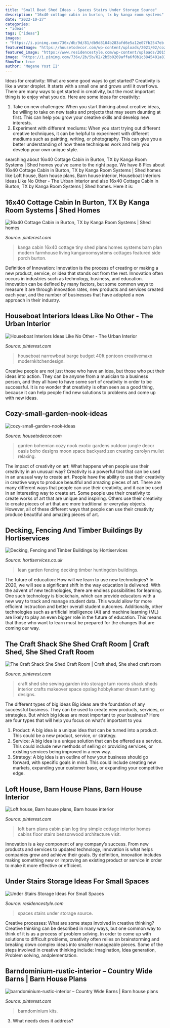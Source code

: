 ```yaml
---
title: "Small Boat Shed Ideas - Spaces Stairs Under Storage Source"
description: "16x40 cottage cabin in burton, tx by kanga room systems"
date: "2022-10-27"
categories:
- "ideas"
tags: ["ideas"]
images:
- "https://i.pinimg.com/736x/db/9d/81/db9d8104b283afd6e5a12e07fb2547eb.jpg"
featuredImage: "https://housetodecor.com/wp-content/uploads/2021/02/cozy-small-garden-nook-ideas.jpg"
featured_image: "https://www.residencestyle.com/wp-content/uploads/2015/02/staircase-design-ideas.jpg"
image: "https://i.pinimg.com/736x/2b/5b/02/2b5b0269affa6f0b1c3845401a81bef1.jpg"
ShowToc: true
author: "Megane Yost II"
---
```



Ideas for creativity: What are some good ways to get started?
Creativity is like a water droplet. It starts with a small one and grows until it overflows. There are many ways to get started in creativity, but the most important thing is to enjoy what you do. Here are some ideas for creativity: 
1. Take on new challenges: When you start thinking about creative ideas, be willing to take on new tasks and projects that may seem daunting at first. This can help you grow your creative skills and develop new interests. 
2. Experiment with different mediums: When you start trying out different creative techniques, it can be helpful to experiment with different mediums such as painting, writing, or photography. This can give you a better understanding of how these techniques work and help you develop your own unique style. 

	

		
searching about 16x40 Cottage Cabin in Burton, TX by Kanga Room Systems | Shed homes you've came to the right page. We have 8 Pics about 16x40 Cottage Cabin in Burton, TX by Kanga Room Systems | Shed homes like Loft house, Barn house plans, Barn house interior, Houseboat Interiors Ideas Like No Other - The Urban Interior and also 16x40 Cottage Cabin in Burton, TX by Kanga Room Systems | Shed homes. Here it is:
		
    
## 16x40 Cottage Cabin In Burton, TX By Kanga Room Systems | Shed Homes

<img loading=lazy src="https://i.pinimg.com/736x/9e/60/fe/9e60fe968f49e2ad7852a527e7125fdc.jpg" onerror="this.onerror=null;this.src='https://tse4.mm.bing.net/th?id=OIP.uFEjpb0EzenA1wv0fjD_GwHaE7&amp;pid=15.1';" alt="16x40 Cottage Cabin in Burton, TX by Kanga Room Systems | Shed homes">

_Source: pinterest.com_

>kanga cabin 16x40 cottage tiny shed plans homes systems barn plan modern farmhouse living kangaroomsystems cottages featured side porch burton. 

	

Definition of Innovation:
Innovation is the process of creating or making a new product, service, or idea that stands out from the rest. Innovation often occurs in industries such as technology, business, and education. Innovation can be defined by many factors, but some common ways to measure it are through innovation rates, new products and services created each year, and the number of businesses that have adopted a new approach in their industry.

    
## Houseboat Interiors Ideas Like No Other - The Urban Interior

<img loading=lazy src="https://i.pinimg.com/736x/2b/5b/02/2b5b0269affa6f0b1c3845401a81bef1.jpg" onerror="this.onerror=null;this.src='https://tse1.mm.bing.net/th?id=OIP.Vxck3EqaoSVfCjGWAAieAAHaLC&amp;pid=15.1';" alt="Houseboat Interiors Ideas Like No Other - The Urban Interior">

_Source: pinterest.com_

>houseboat narrowboat barge budget 40ft pontoon creativemaxx modernkitchendesign. 

	

Creative people are not just those who have an idea, but those who put their ideas into action. They can be anyone from a musician to a business person, and they all have to have some sort of creativity in order to be successful. It is no wonder that creativity is often seen as a good thing, because it can help people find new solutions to problems and come up with new ideas.

    
## Cozy-small-garden-nook-ideas

<img loading=lazy src="https://housetodecor.com/wp-content/uploads/2021/02/cozy-small-garden-nook-ideas.jpg" onerror="this.onerror=null;this.src='https://tse1.mm.bing.net/th?id=OIP.ScMWoFDBmHStbmHMIfNEDwHaLH&amp;pid=15.1';" alt="cozy-small-garden-nook-ideas">

_Source: housetodecor.com_

>garden bohemian cozy nook exotic gardens outdoor jungle decor oasis boho designs moon space backyard zen creating carolyn mullet relaxing. 

	

The impact of creativity on art: What happens when people use their creativity in an unusual way?
Creativity is a powerful tool that can be used in an unusual way to create art. People have the ability to use their creativity in creative ways to produce beautiful and amazing pieces of art. There are many different ways that people can use their creativity, and it can be used in an interesting way to create art. Some people use their creativity to create works of art that are unique and inspiring. Others use their creativity to create pieces of art that are more traditional or everyday objects. However, all of these different ways that people can use their creativity produce beautiful and amazing pieces of art.

    
## Decking, Fencing And Timber Buildings By Hortiservices

<img loading=lazy src="http://www.hortiservices.co.uk/wp-content/uploads/2015/07/Huntingdon-garden-lean-to.jpg" onerror="this.onerror=null;this.src='https://tse1.mm.bing.net/th?id=OIP.9m3Q6OgPB066QejppQxyPgHaJ4&amp;pid=15.1';" alt="Decking, Fencing and Timber Buildings by Hortiservices">

_Source: hortiservices.co.uk_

>lean garden fencing decking timber huntingdon buildings. 

	

The future of education: How will we learn to use new technologies?
In 2020, we will see a significant shift in the way education is delivered. With the advent of new technologies, there are endless possibilities for learning. One such technology is blockchain, which can provide educators with a new way to track and manage student data. This would allow for more efficient instruction and better overall student outcomes. Additionally, other technologies such as artificial intelligence (AI) and machine learning (ML) are likely to play an even bigger role in the future of education. This means that those who want to learn must be prepared for the changes that are coming our way.

    
## The Craft Shack She Shed Craft Room | Craft Shed, She Shed Craft Room

<img loading=lazy src="https://i.pinimg.com/736x/3e/1a/d7/3e1ad7a8ec984f00833b0fb8c69b0205--craft-shed-rafting.jpg" onerror="this.onerror=null;this.src='https://tse3.mm.bing.net/th?id=OIP.8qdVCJlMSXERRV68E15sWgHaJ3&amp;pid=15.1';" alt="The Craft Shack She Shed Craft Room | Craft shed, She shed craft room">

_Source: pinterest.com_

>craft shed she sewing garden into storage turn rooms shack sheds interior crafts makeover space opslag hobbykamer dream turning designs. 

	

The different types of big ideas
Big ideas are the foundation of any successful business. They can be used to create new products, services, or strategies. But which big ideas are most important to your business? Here are four types that will help you focus on what's important to you: 
1. Product: A big idea is a unique idea that can be turned into a product. This could be a new product, service, or strategy. 
2. Service: A big idea is a unique solution that can be offered as a service. This could include new methods of selling or providing services, or existing services being improved in a new way. 
3. Strategy: A big idea is an outline of how your business should go forward, with specific goals in mind. This could include creating new markets, expanding your customer base, or expanding your competitive edge.

    
## Loft House, Barn House Plans, Barn House Interior

<img loading=lazy src="https://i.pinimg.com/736x/46/34/76/46347640be3a63dfcdc06f9232cae7b7--barn-loft-loft-ideas.jpg" onerror="this.onerror=null;this.src='https://tse3.mm.bing.net/th?id=OIP.HzUS7L5NxZOPaw3PN7zfJgHaLV&amp;pid=15.1';" alt="Loft house, Barn house plans, Barn house interior">

_Source: pinterest.com_

>loft barn plans cabin plan log tiny simple cottage interior homes cabins floor stairs bensonwood architecture visit. 

	

Innovation is a key component of any company’s success. From new products and services to updated technology, innovation is what helps companies grow and achieve their goals. By definition, innovation includes making something new or improving an existing product or service in order to make it more effective or efficient.

    
## Under Stairs Storage Ideas For Small Spaces

<img loading=lazy src="https://www.residencestyle.com/wp-content/uploads/2015/02/staircase-design-ideas.jpg" onerror="this.onerror=null;this.src='https://tse2.mm.bing.net/th?id=OIP.cL1lHcR1CECRj3jxuZgWfgHaLG&amp;pid=15.1';" alt="Under Stairs Storage Ideas For Small Spaces">

_Source: residencestyle.com_

>spaces stairs under storage source. 

	

Creative processes: What are some steps involved in creative thinking?
Creative thinking can be described in many ways, but one common way to think of it is as a process of problem solving. In order to come up with solutions to difficult problems, creativity often relies on brainstorming and breaking down complex ideas into smaller manageable pieces. Some of the steps involved in creative thinking include: Imagination, Idea generation, Problem solving, andplementation.

    
## Barndominium-rustic-interior – Country Wide Barns | Barn House Plans

<img loading=lazy src="https://i.pinimg.com/736x/db/9d/81/db9d8104b283afd6e5a12e07fb2547eb.jpg" onerror="this.onerror=null;this.src='https://tse1.mm.bing.net/th?id=OIP.YSpm9BTnxvabujZW2-gktQHaGU&amp;pid=15.1';" alt="barndominium-rustic-interior – Country Wide Barns | Barn house plans">

_Source: pinterest.com_

>barndominium kits. 

	

3) What needs does it address?

